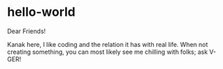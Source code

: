 # hello-world

Dear Friends!

Kanak here, I like coding and the relation it has with real life.
When not creating something, you can most likely see me chilling with folks; ask V-GER!
